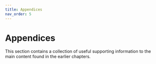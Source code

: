 ```yaml
---
title: Appendices
nav_order: 5
---
```


# Appendices

This section contains a collection of useful supporting information to the main content found in the earlier chapters.

